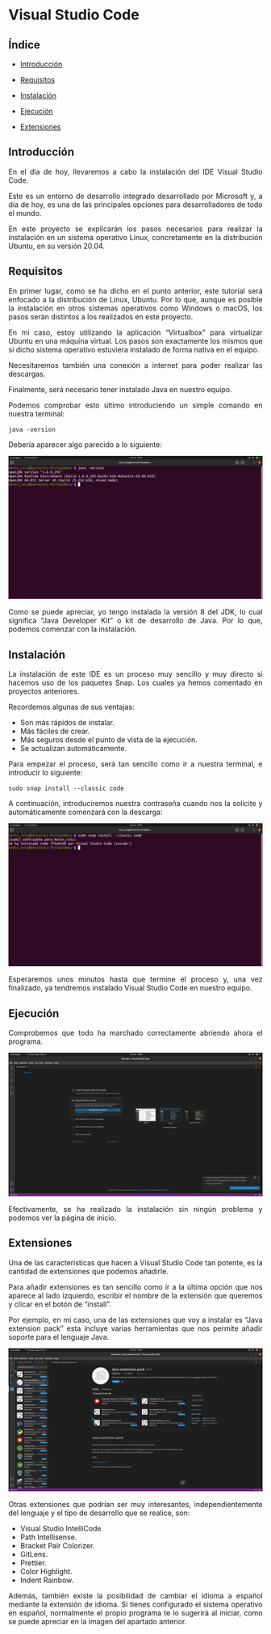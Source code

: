 # Visual Studio Code

## Índice
* [Introducción](#introducción)  
<a name="introducción"/>

* [Requisitos](#requisitos)  
<a name="requisitos"/>

* [Instalación](#instalación)  
<a name="instalación"/>

* [Ejecución](#ejecución)  
<a name="ejecución"/>

* [Extensiones](#extensiones)  
<a name="extensiones"/>

<div align="justify">

  ## Introducción
  En el día de hoy, llevaremos a cabo la instalación del IDE Visual Studio Code.
  
  Este es un entorno de desarrollo integrado desarrollado por Microsoft y, a día de hoy, es una de las principales opciones para desarrolladores de todo el mundo. 
  
  En este proyecto se explicarán los pasos necesarios para realizar la instalación en un sistema operativo Linux, concretamente en la distribución Ubuntu, en su versión 
  20.04.
  
  ## Requisitos
  En primer lugar, como se ha dicho en el punto anterior, este tutorial será enfocado a la distribución de Linux, Ubuntu. Por lo que, aunque es posible la instalación en 
  otros sistemas operativos como Windows o macOS, los pasos serán distintos a los realizados en este proyecto.
  
  En mi caso, estoy utilizando la aplicación “Virtualbox” para virtualizar Ubuntu en una máquina virtual. Los pasos son exactamente los mismos que si dicho sistema operativo 
  estuviera instalado de forma nativa en el equipo.
  
  Necesitaremos también una conexión a internet para poder realizar las descargas.
  
  Finalmente, será necesario tener instalado Java en nuestro equipo.
  
  Podemos comprobar esto último introduciendo un simple comando en nuestra terminal: 
  
    java -version
  
  Debería aparecer algo parecido a lo siguiente:
  
  <img src="img/java -version.png">
  
  Como se puede apreciar, yo tengo instalada la versión 8 del JDK, lo cual significa “Java Developer Kit” o kit de desarrollo de Java. Por lo que, podemos comenzar con la 
  instalación.
  
  ## Instalación
  La instalación de este IDE es un proceso muy sencillo y muy directo si hacemos uso de los paquetes Snap. Los cuales ya hemos comentado en proyectos anteriores. 
  
  Recordemos algunas de sus ventajas:
  
  * Son más rápidos de instalar.
  * Más fáciles de crear.
  * Más seguros desde el punto de vista de la ejecución.
  * Se actualizan automáticamente.
  
  Para empezar el proceso, será tan sencillo como ir a nuestra terminal, e introducir lo siguiente: 
  
    sudo snap install --classic code
  
  A continuación, introduciremos nuestra contraseña cuando nos la solicite y automáticamente comenzará con la descarga:
  
  <img src="img/instalacion.png">
  
  Esperaremos unos minutos hasta que termine el proceso y, una vez finalizado, ya tendremos instalado Visual Studio Code en nuestro equipo.
  
  ## Ejecución
  Comprobemos que todo ha marchado correctamente abriendo ahora el programa.
  
  <img src="img/vscode.png">
  
  Efectivamente, se ha realizado la instalación sin ningún problema y podemos ver la página de inicio. 
  
  ## Extensiones
  Una de las características que hacen a Visual Studio Code tan potente, es la cantidad de extensiones que podemos añadirle.
  
  Para añadir extensiones es tan sencillo como ir a la última opción que nos aparece al lado izquierdo, escribir el nombre de la extensión que queremos y clicar en el botón 
  de “install”.
  
  Por ejemplo, en mi caso, una de las extensiones que voy a instalar es “Java extension pack” esta incluye varias herramientas que nos permite añadir soporte para el lenguaje 
  Java.
  
  <img src="img/javaextpack.png">
  
  Otras extensiones que podrían ser muy interesantes, independientemente del lenguaje y el tipo de desarrollo que se realice, son:
  
  * Visual Studio IntelliCode.
  * Path Intellisense.
  * Bracket Pair Colorizer.
  * GitLens.
  * Prettier.
  * Color Highlight.
  * Indent Rainbow.
  
  Además, también existe la posibilidad de cambiar el idioma a español mediante la extensión de idioma. Si tienes configurado el sistema operativo en español, normalmente el 
  propio programa te lo sugerirá al iniciar, como se puede apreciar en la imagen del apartado anterior.

 </div>
